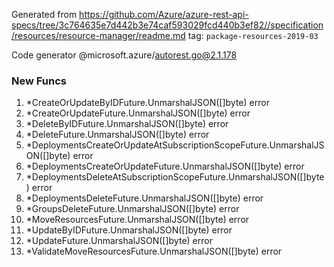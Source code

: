Generated from https://github.com/Azure/azure-rest-api-specs/tree/3c764635e7d442b3e74caf593029fcd440b3ef82//specification/resources/resource-manager/readme.md tag: `package-resources-2019-03`

Code generator @microsoft.azure/autorest.go@2.1.178


### New Funcs

1. *CreateOrUpdateByIDFuture.UnmarshalJSON([]byte) error
1. *CreateOrUpdateFuture.UnmarshalJSON([]byte) error
1. *DeleteByIDFuture.UnmarshalJSON([]byte) error
1. *DeleteFuture.UnmarshalJSON([]byte) error
1. *DeploymentsCreateOrUpdateAtSubscriptionScopeFuture.UnmarshalJSON([]byte) error
1. *DeploymentsCreateOrUpdateFuture.UnmarshalJSON([]byte) error
1. *DeploymentsDeleteAtSubscriptionScopeFuture.UnmarshalJSON([]byte) error
1. *DeploymentsDeleteFuture.UnmarshalJSON([]byte) error
1. *GroupsDeleteFuture.UnmarshalJSON([]byte) error
1. *MoveResourcesFuture.UnmarshalJSON([]byte) error
1. *UpdateByIDFuture.UnmarshalJSON([]byte) error
1. *UpdateFuture.UnmarshalJSON([]byte) error
1. *ValidateMoveResourcesFuture.UnmarshalJSON([]byte) error
